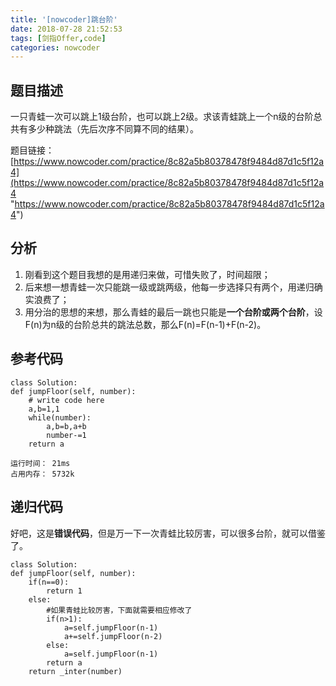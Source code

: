 ```yaml
---
title: '[nowcoder]跳台阶'
date: 2018-07-28 21:52:53
tags: [剑指Offer,code]
categories: nowcoder
---
```


## 题目描述

一只青蛙一次可以跳上1级台阶，也可以跳上2级。求该青蛙跳上一个n级的台阶总共有多少种跳法（先后次序不同算不同的结果）。

题目链接： [https://www.nowcoder.com/practice/8c82a5b80378478f9484d87d1c5f12a4](https://www.nowcoder.com/practice/8c82a5b80378478f9484d87d1c5f12a4 "https://www.nowcoder.com/practice/8c82a5b80378478f9484d87d1c5f12a4")

<!-- more -->

## 分析

1. 刚看到这个题目我想的是用递归来做，可惜失败了，时间超限；
2. 后来想一想青蛙一次只能跳一级或跳两级，他每一步选择只有两个，用递归确实浪费了；
3. 用分治的思想的来想，那么青蛙的最后一跳也只能是**一个台阶或两个台阶**，设F(n)为n级的台阶总共的跳法总数，那么F(n)=F(n-1)+F(n-2)。

## 参考代码

	class Solution:
    def jumpFloor(self, number):
        # write code here
        a,b=1,1
        while(number):
            a,b=b,a+b
            number-=1
        return a

	运行时间： 21ms
	占用内存： 5732k

## 递归代码

好吧，这是**错误代码**，但是万一下一次青蛙比较厉害，可以很多台阶，就可以借鉴了。

	class Solution:
    def jumpFloor(self, number):
        if(n==0):
            return 1
        else:
			#如果青蛙比较厉害，下面就需要相应修改了
            if(n>1):
                a=self.jumpFloor(n-1)
                a+=self.jumpFloor(n-2)
            else:
                a=self.jumpFloor(n-1)
            return a
        return _inter(number)
